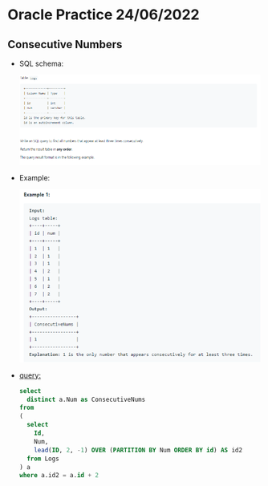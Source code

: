 # Oracle Practice 24/06/2022

## Consecutive Numbers

- SQL schema:

  ![consecutive_numbers_sql_schema](../img_sql_schema/6/24_consecutive_numbers_sql_schema.png)

- Example:

  ![consecutive_numbers](../img_example/6/24_consecutive_numbers.png)

- <ins>query:</ins>
  ```sql
  select
    distinct a.Num as ConsecutiveNums
  from
  (
    select
      Id,
      Num,
      lead(ID, 2, -1) OVER (PARTITION BY Num ORDER BY id) AS id2
    from Logs
  ) a
  where a.id2 = a.id + 2
  ```
